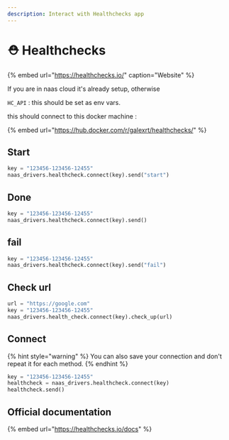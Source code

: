 ```yaml
---
description: Interact with Healthchecks app
---
```


# ⛑ Healthchecks

{% embed url="https://healthchecks.io/" caption="Website" %}

If you are in naas cloud it's already setup, otherwise

`HC_API` : this should be set as env vars.

this should connect to this docker machine :

{% embed url="https://hub.docker.com/r/galexrt/healthchecks/" %}

## Start

```python
key = "123456-123456-12455"
naas_drivers.healthcheck.connect(key).send("start")
```

## Done

```python
key = "123456-123456-12455"
naas_drivers.healthcheck.connect(key).send()
```

## fail

```python
key = "123456-123456-12455"
naas_drivers.healthcheck.connect(key).send("fail")
```

## Check url

```python
url = "https://google.com"
key = "123456-123456-12455"
naas_drivers.health_check.connect(key).check_up(url)
```

## Connect

{% hint style="warning" %}
You can also save your connection and don't repeat it for each method.
{% endhint %}

```python
key = "123456-123456-12455"
healthcheck = naas_drivers.healthcheck.connect(key)
healthcheck.send()
```

## Official documentation



{% embed url="https://healthchecks.io/docs" %}

